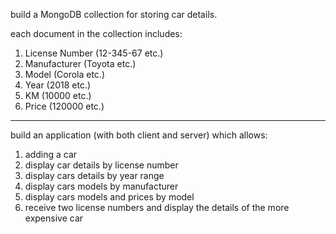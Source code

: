 <p>build a MongoDB collection for storing car details.</p>
<p>each document in the collection includes:
<ol>
<li>License Number (12-345-67 etc.)</li>
<li>Manufacturer (Toyota etc.)</li>
<li>Model (Corola etc.)</li>
<li>Year (2018 etc.)</li>
<li>KM (10000 etc.)</li>
<li>Price (120000 etc.)</li>
</ol>
</p>
<hr />
<p>build an application (with both client and server) which allows:
<ol>
<li>adding a car</li>
<li>display car details by license number</li>
<li>display cars details by year range</li>
<li>display cars models by manufacturer</li>
<li>display cars models and prices by model</li>
<li>receive two license numbers and display the details of the more expensive car</li>
</ol>
</p>
